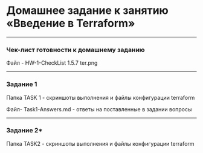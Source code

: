 # Домашнее задание к занятию «Введение в Terraform»
------

### Чек-лист готовности к домашнему заданию
Файл - HW-1-CheckList 1.5.7 ter.png

------
### Задание 1
Папка TASK 1 - скриншоты выполнения и файлы конфигурации terraform

Файл- Task1-Answers.md - ответы на поставленные в задании вопросы

------
### Задание 2*
Папка TASK2 - скриншоты выполнения и файлы конфигурации terraform
